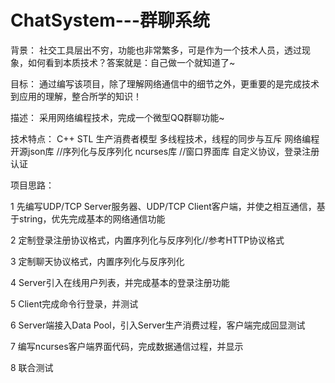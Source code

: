 # ChatSystem---群聊系统

背景：
    社交工具层出不穷，功能也非常繁多，可是作为一个技术人员，透过现象，如何看到本质技术？答案就是：自己做一个就知道了~
    
目标：
    通过编写该项目，除了理解网络通信中的细节之外，更重要的是完成技术到应用的理解，整合所学的知识！
    
描述：
    采用网络编程技术，完成一个微型QQ群聊功能~
    
技术特点：
        C++ STL
        生产消费者模型
        多线程技术，线程的同步与互斥
        网络编程
        开源json库 //序列化与反序列化
        ncurses库 //窗口界面库
        自定义协议，登录注册认证
        
        
项目思路：

1 先编写UDP/TCP Server服务器、UDP/TCP Client客户端，并使之相互通信，基于string，优先完成基本的网络通信功能

2 定制登录注册协议格式，内置序列化与反序列化//参考HTTP协议格式

3 定制聊天协议格式，内置序列化与反序列化

4 Server引入在线用户列表，并完成基本的登录注册功能

5 Client完成命令行登录，并测试

6 Server端接入Data Pool，引入Server生产消费过程，客户端完成回显测试
            
7 编写ncurses客户端界面代码，完成数据通信过程，并显示

8 联合测试

